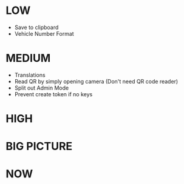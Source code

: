 # LOW

* Save to clipboard
* Vehicle Number Format

# MEDIUM

* Translations
* Read QR by simply opening camera (Don't need QR code reader)
* Split out Admin Mode
* Prevent create token if no keys

# HIGH

# BIG PICTURE


# NOW
